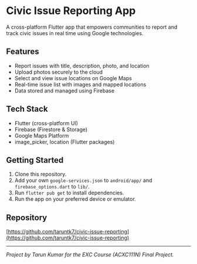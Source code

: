 # Civic Issue Reporting App

A cross-platform Flutter app that empowers communities to report and track civic issues in real time using Google technologies.

## Features

- Report issues with title, description, photo, and location
- Upload photos securely to the cloud
- Select and view issue locations on Google Maps
- Real-time issue list with images and mapped locations
- Data stored and managed using Firebase

## Tech Stack

- Flutter (cross-platform UI)
- Firebase (Firestore & Storage)
- Google Maps Platform
- image_picker, location (Flutter packages)

## Getting Started

1. Clone this repository.
2. Add your own `google-services.json` to `android/app/` and `firebase_options.dart` to `lib/`.
3. Run `flutter pub get` to install dependencies.
4. Run the app on your preferred device or emulator.

## Repository

[https://github.com/taruntk7/civic-issue-reporting](https://github.com/taruntk7/civic-issue-reporting)

---

*Project by Tarun Kumar for the EXC Course (ACXC111N) Final Project.*
